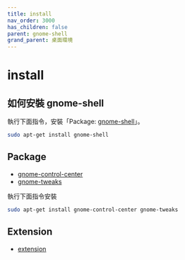 ```yaml
---
title: install
nav_order: 3000
has_children: false
parent: gnome-shell
grand_parent: 桌面環境
---
```



# install

## 如何安裝 gnome-shell

執行下面指令，安裝「Package: [gnome-shell](https://packages.ubuntu.com/jammy/gnome-shell)」。

``` sh
sudo apt-get install gnome-shell
```

## Package

* [gnome-control-center](https://packages.ubuntu.com/jammy/gnome-control-center)
* [gnome-tweaks](https://packages.ubuntu.com/jammy/gnome-tweaks)

執行下面指令安裝

``` sh
sudo apt-get install gnome-control-center gnome-tweaks
```


## Extension

* [extension](https://samwhelp.github.io/note-about-ubuntu/read/desktop_environment/gnome-shell/extension.html)
